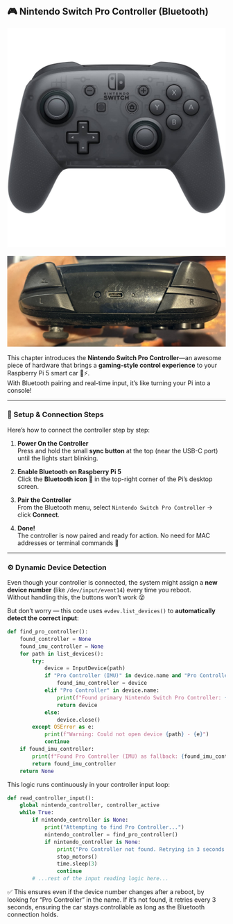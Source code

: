 

## 🎮 Nintendo Switch Pro Controller (Bluetooth)

![Switch Controller Flat View](assets/switch_controller_flat.jpg)  
<br>
![Switch Controller Top View](assets/switch_controller_top.jpg)

This chapter introduces the **Nintendo Switch Pro Controller**—an awesome piece of hardware that brings a **gaming-style control experience** to your Raspberry Pi 5 smart car 🚗⚡.  
With Bluetooth pairing and real-time input, it’s like turning your Pi into a console!

---

### 🔄 Setup & Connection Steps

Here’s how to connect the controller step by step:

1. **Power On the Controller**  
   Press and hold the small **sync button** at the top (near the USB-C port) until the lights start blinking.

2. **Enable Bluetooth on Raspberry Pi 5**  
   Click the **Bluetooth icon** 🔵 in the top-right corner of the Pi’s desktop screen.

3. **Pair the Controller**  
   From the Bluetooth menu, select `Nintendo Switch Pro Controller` → click **Connect**.

4. **Done!**  
   The controller is now paired and ready for action. No need for MAC addresses or terminal commands 🎉

---

### ⚙️ Dynamic Device Detection

Even though your controller is connected, the system might assign a **new device number** (like `/dev/input/event14`) every time you reboot.  
Without handling this, the buttons won’t work 😵

But don’t worry — this code uses `evdev.list_devices()` to **automatically detect the correct input**:

```python
def find_pro_controller():
    found_controller = None
    found_imu_controller = None
    for path in list_devices():
        try:
            device = InputDevice(path)
            if "Pro Controller (IMU)" in device.name and "Pro Controller" in device.name:
                found_imu_controller = device
            elif "Pro Controller" in device.name:
                print(f"Found primary Nintendo Switch Pro Controller: {device.name} at {device.path}")
                return device
            else:
                device.close()
        except OSError as e:
            print(f"Warning: Could not open device {path} - {e}")
            continue
    if found_imu_controller:
        print(f"Found Pro Controller (IMU) as fallback: {found_imu_controller.name} at {found_imu_controller.path}")
        return found_imu_controller
    return None
```
This logic runs continuously in your controller input loop:

```python
def read_controller_input():
    global nintendo_controller, controller_active
    while True:
        if nintendo_controller is None:
            print("Attempting to find Pro Controller...")
            nintendo_controller = find_pro_controller()
            if nintendo_controller is None:
                print("Pro Controller not found. Retrying in 3 seconds...")
                stop_motors()
                time.sleep(3)
                continue
        # ...rest of the input reading logic here...

```
✅ This ensures even if the device number changes after a reboot, by looking for “Pro Controller” in the name. If it’s not found, it retries every 3 seconds, ensuring the car stays controllable as long as the Bluetooth connection holds. 

